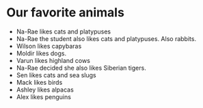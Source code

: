 # Our favorite animals

- Na-Rae likes cats and platypuses
- Na-Rae the student also likes cats and platypuses. Also rabbits.
- Wilson likes capybaras
- Moldir likes dogs.
- Varun likes highland cows
- Na-Rae decided she also likes Siberian tigers.
- Sen likes cats and sea slugs
- Mack likes birds
- Ashley likes alpacas
- Alex likes penguins
